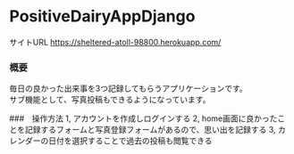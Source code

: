 # PositiveDairyAppDjango
サイトURL
https://sheltered-atoll-98800.herokuapp.com/

### 概要
毎日の良かった出来事を3つ記録してもらうアプリケーションです。<br>
サブ機能として、写真投稿もできるようになっています。<br>

###　操作方法
1, アカウントを作成しログインする
2, home画面に良かったことを記録するフォームと写真登録フォームがあるので、思い出を記録する
3, カレンダーの日付を選択することで過去の投稿も閲覧できる


